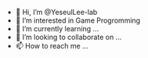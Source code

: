 - 👋 Hi, I’m @YeseulLee-lab
- 👀 I’m interested in Game Progromming
- 🌱 I’m currently learning ...
- 💞️ I’m looking to collaborate on ...
- 📫 How to reach me ...

<!---
YeseulLee-lab/YeseulLee-lab is a ✨ special ✨ repository because its `README.md` (this file) appears on your GitHub profile.
You can click the Preview link to take a look at your changes.
--->
